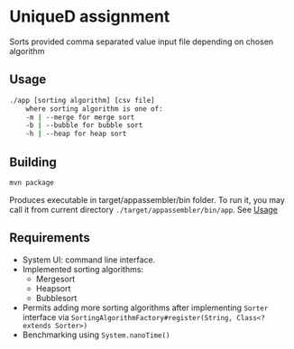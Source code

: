 # UniqueD assignment

Sorts provided comma separated value input file depending on chosen algorithm

## Usage

```bash
./app [sorting algorithm] [csv file]
    where sorting algorithm is one of:
    -m | --merge for merge sort
    -b | --bubble for bubble sort
    -h | --heap for heap sort
```


## Building

```bash
mvn package
```

Produces executable in target/appassembler/bin folder. To run it, 
you may call it from current directory `./target/appassembler/bin/app`. See [Usage](#usage)

## Requirements

 
* System UI: command line interface.
* Implemented sorting algorithms:
  * Mergesort
  * Heapsort
  * Bubblesort
* Permits adding more sorting algorithms after implementing `Sorter` interface via `SortingAlgorithmFactory#register(String, Class<? extends Sorter>)`
* Benchmarking using `System.nanoTime()`
